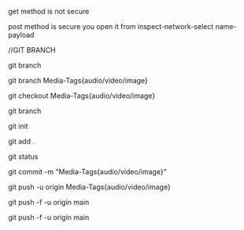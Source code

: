 


get method is not secure

post method is secure you open it from inspect-network-select name-payload









//GIT BRANCH

git branch

git branch Media-Tags{audio/video/image}


git checkout Media-Tags{audio/video/image}

git branch

git init

git add .

git status

git commit -m "Media-Tags{audio/video/image}"

git push -u origin Media-Tags{audio/video/image}

git push -f -u origin main


git push -f -u origin main
